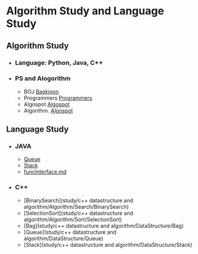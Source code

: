 # Algorithm Study and Language Study

## Algorithm Study

- ### Language: Python, Java, C++

- ### PS and Alogorithm

  - BOJ    [Baekjoon](Baekjoon) 
  - Programmers  [Programmers](Programmers) 
  - Algospot   [Algospot](Algospot) 
  - Algorithm.  [Algospot](Algospot) 





## Language Study

- ### JAVA

  -  [Queue](study/JavaBasic/Queue) 
  -  [Stack](study/JavaDataStructure/Stack) 
  -  [funcInterface.md](study/java8/record/funcInterface.md) 

- ### C++

  -  [BinarySearch](study/c++ datastructure and algorithm/Algorithm/Search/BinarySearch) 
  -  [SelectionSort](study/c++ datastructure and algorithm/Algorithm/Sort/SelectionSort) 
  -  [Bag](study/c++ datastructure and algorithm/DataStructure/Bag) 
  -  [Queue](study/c++ datastructure and algorithm/DataStructure/Queue) 
  -  [Stack](study/c++ datastructure and algorithm/DataStructure/Stack) 




